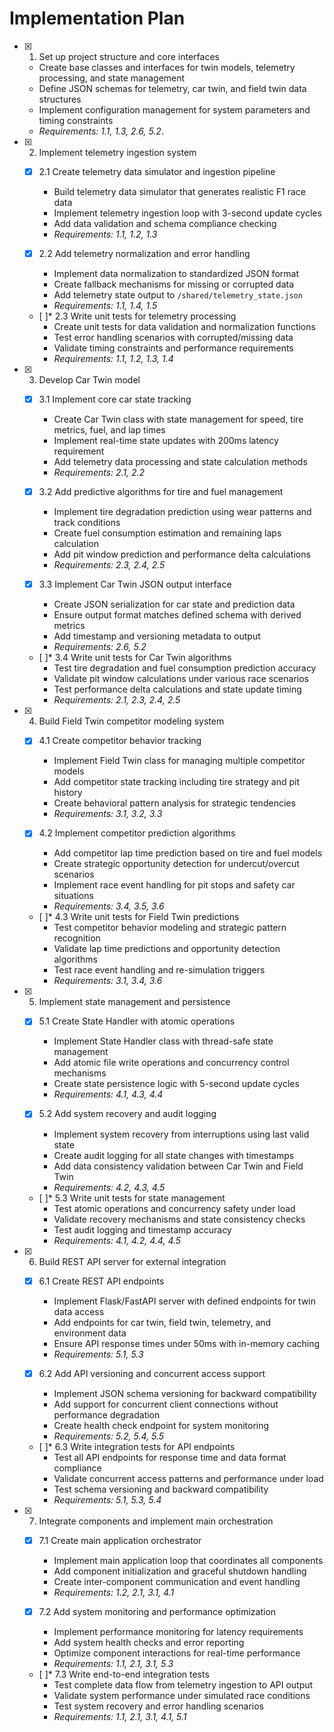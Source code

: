    # Implementation Plan

- [x] 1. Set up project structure and core interfaces
  - Create base classes and interfaces for twin models, telemetry processing, and state management
  - Define JSON schemas for telemetry, car twin, and field twin data structures
  - Implement configuration management for system parameters and timing constraints
  - _Requirements: 1.1, 1.3, 2.6, 5.2_.  

- [x] 2. Implement telemetry ingestion system
  - [x] 2.1 Create telemetry data simulator and ingestion pipeline
    - Build telemetry data simulator that generates realistic F1 race data
    - Implement telemetry ingestion loop with 3-second update cycles
    - Add data validation and schema compliance checking
    - _Requirements: 1.1, 1.2, 1.3_

  - [x] 2.2 Add telemetry normalization and error handling
    - Implement data normalization to standardized JSON format
    - Create fallback mechanisms for missing or corrupted data
    - Add telemetry state output to `/shared/telemetry_state.json`
    - _Requirements: 1.1, 1.4, 1.5_

  - [ ]* 2.3 Write unit tests for telemetry processing
    - Create unit tests for data validation and normalization functions
    - Test error handling scenarios with corrupted/missing data
    - Validate timing constraints and performance requirements
    - _Requirements: 1.1, 1.2, 1.3, 1.4_

- [x] 3. Develop Car Twin model
  - [x] 3.1 Implement core car state tracking
    - Create Car Twin class with state management for speed, tire metrics, fuel, and lap times
    - Implement real-time state updates with 200ms latency requirement
    - Add telemetry data processing and state calculation methods
    - _Requirements: 2.1, 2.2_

  - [x] 3.2 Add predictive algorithms for tire and fuel management
    - Implement tire degradation prediction using wear patterns and track conditions
    - Create fuel consumption estimation and remaining laps calculation
    - Add pit window prediction and performance delta calculations
    - _Requirements: 2.3, 2.4, 2.5_

  - [x] 3.3 Implement Car Twin JSON output interface
    - Create JSON serialization for car state and prediction data
    - Ensure output format matches defined schema with derived metrics
    - Add timestamp and versioning metadata to output
    - _Requirements: 2.6, 5.2_

  - [ ]* 3.4 Write unit tests for Car Twin algorithms
    - Test tire degradation and fuel consumption prediction accuracy
    - Validate pit window calculations under various race scenarios
    - Test performance delta calculations and state update timing
    - _Requirements: 2.1, 2.3, 2.4, 2.5_

- [x] 4. Build Field Twin competitor modeling system
  - [x] 4.1 Create competitor behavior tracking
    - Implement Field Twin class for managing multiple competitor models
    - Add competitor state tracking including tire strategy and pit history
    - Create behavioral pattern analysis for strategic tendencies
    - _Requirements: 3.1, 3.2, 3.3_

  - [x] 4.2 Implement competitor prediction algorithms
    - Add competitor lap time prediction based on tire and fuel models
    - Create strategic opportunity detection for undercut/overcut scenarios
    - Implement race event handling for pit stops and safety car situations
    - _Requirements: 3.4, 3.5, 3.6_

  - [ ]* 4.3 Write unit tests for Field Twin predictions
    - Test competitor behavior modeling and strategic pattern recognition
    - Validate lap time predictions and opportunity detection algorithms
    - Test race event handling and re-simulation triggers
    - _Requirements: 3.1, 3.4, 3.6_

- [x] 5. Implement state management and persistence
  - [x] 5.1 Create State Handler with atomic operations
    - Implement State Handler class with thread-safe state management
    - Add atomic file write operations and concurrency control mechanisms
    - Create state persistence logic with 5-second update cycles
    - _Requirements: 4.1, 4.3, 4.4_

  - [x] 5.2 Add system recovery and audit logging
    - Implement system recovery from interruptions using last valid state
    - Create audit logging for all state changes with timestamps
    - Add data consistency validation between Car Twin and Field Twin
    - _Requirements: 4.2, 4.3, 4.5_

  - [ ]* 5.3 Write unit tests for state management
    - Test atomic operations and concurrency safety under load
    - Validate recovery mechanisms and state consistency checks
    - Test audit logging and timestamp accuracy
    - _Requirements: 4.1, 4.2, 4.4, 4.5_

- [x] 6. Build REST API server for external integration
  - [x] 6.1 Create REST API endpoints
    - Implement Flask/FastAPI server with defined endpoints for twin data access
    - Add endpoints for car twin, field twin, telemetry, and environment data
    - Ensure API response times under 50ms with in-memory caching
    - _Requirements: 5.1, 5.3_

  - [x] 6.2 Add API versioning and concurrent access support
    - Implement JSON schema versioning for backward compatibility
    - Add support for concurrent client connections without performance degradation
    - Create health check endpoint for system monitoring
    - _Requirements: 5.2, 5.4, 5.5_

  - [ ]* 6.3 Write integration tests for API endpoints
    - Test all API endpoints for response time and data format compliance
    - Validate concurrent access patterns and performance under load
    - Test schema versioning and backward compatibility
    - _Requirements: 5.1, 5.3, 5.4_

- [x] 7. Integrate components and implement main orchestration
  - [x] 7.1 Create main application orchestrator
    - Implement main application loop that coordinates all components
    - Add component initialization and graceful shutdown handling
    - Create inter-component communication and event handling
    - _Requirements: 1.2, 2.1, 3.1, 4.1_

  - [x] 7.2 Add system monitoring and performance optimization
    - Implement performance monitoring for latency requirements
    - Add system health checks and error reporting
    - Optimize component interactions for real-time performance
    - _Requirements: 1.1, 2.1, 3.1, 5.3_

  - [ ]* 7.3 Write end-to-end integration tests
    - Test complete data flow from telemetry ingestion to API output
    - Validate system performance under simulated race conditions
    - Test system recovery and error handling scenarios
    - _Requirements: 1.1, 2.1, 3.1, 4.1, 5.1_